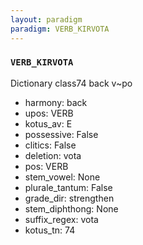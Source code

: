 ```yaml
---
layout: paradigm
paradigm: VERB_KIRVOTA
---
```

### ` VERB_KIRVOTA `

Dictionary class74 back v~po
* harmony: back
* upos: VERB
* kotus_av: E
* possessive: False
* clitics: False
* deletion: vota
* pos: VERB
* stem_vowel: None
* plurale_tantum: False
* grade_dir: strengthen
* stem_diphthong: None
* suffix_regex: vota
* kotus_tn: 74
